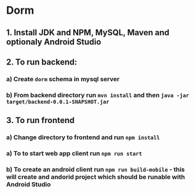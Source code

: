 # Dorm

## 1. Install JDK and NPM, MySQL, Maven and optionaly Android Studio
## 2. To run backend:
### a) Create `dorm` schema in mysql server
### b) From backend directory run `mvn install` and then `java -jar target/backend-0.0.1-SNAPSHOT.jar`
## 3. To run frontend 
### a) Change directory to frontend and run `npm install`
### a) To to start web app client run `npm run start`
### b) To create an android client run `npm run build-mobile` - this will create and andorid project which should be runable with Android Studio
